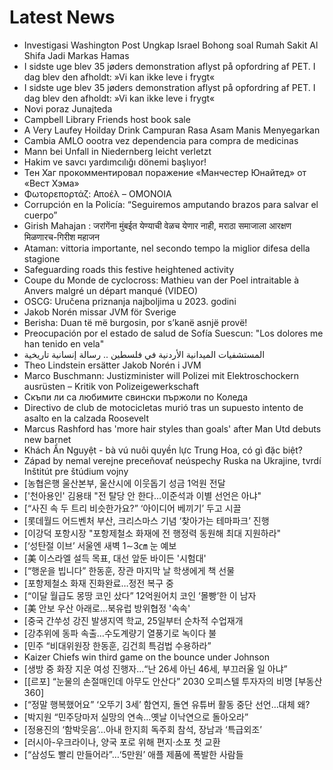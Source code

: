 # Latest News
-  Investigasi Washington Post Ungkap Israel Bohong soal Rumah Sakit Al Shifa Jadi Markas Hamas
-  I sidste uge blev 35 jøders demonstration aflyst på opfordring af PET. I dag blev den afholdt: »Vi kan ikke leve i frygt«
-  I sidste uge blev 35 jøders demonstration aflyst på opfordring af PET. I dag blev den afholdt: »Vi kan ikke leve i frygt«
-  Novi poraz Junajteda
-  Campbell Library Friends host book sale
-  A Very Laufey Hoilday Drink Campuran Rasa Asam Manis Menyegarkan
-  Cambia AMLO oootra vez dependencia para compra de medicinas
-  Mann bei Unfall in Niedernberg leicht verletzt
-  Hakim ve savcı yardımcılığı dönemi başlıyor!
-  Тен Хаг прокомментировал поражение «Манчестер Юнайтед» от «Вест Хэма»
-  Φωτορεπορτάζ: Αποέλ – ΟΜΟΝΟΙΑ
-  Corrupción en la Policía: “Seguiremos amputando brazos para salvar el cuerpo”
-  Girish Mahajan : जरांगेंना मुंबईत येण्याची वेळच येणार नाही, मराठा समाजाला आरक्षण मिळणारच-गिरीश महाजन
-  Ataman: vittoria importante, nel secondo tempo la miglior difesa della stagione
-  Safeguarding roads this festive heightened activity
-  Coupe du Monde de cyclocross: Mathieu van der Poel intraitable à Anvers malgré un départ manqué (VIDEO)
-  OSCG: Uručena priznanja najboljima u 2023. godini
-  Jakob Norén missar JVM för Sverige
-  Berisha: Duan të më burgosin, por s’kanë asnjë provë!
-  Preocupación por el estado de salud de Sofía Suescun: "Los dolores me han tenido en vela"
-  المستشفيات الميدانية الأردنية في فلسطين .. رسالة إنسانية تاريخية
-  Theo Lindstein ersätter Jakob Norén i JVM
-  Marco Buschmann: Justizminister will Polizei mit Elektroschockern ausrüsten – Kritik von Polizeigewerkschaft
-  Скъпи ли са любимите свински пържоли по Коледа
-  Directivo de club de motocicletas murió tras un supuesto intento de asalto en la calzada Roosevelt
-  Marcus Rashford has 'more hair styles than goals' after Man Utd debuts new barnet
-  Khách Ẩn Nguyệt - bà vú nuôi quyền lực Trung Hoa, có gì đặc biệt?
-  Západ by nemal verejne preceňovať neúspechy Ruska na Ukrajine, tvrdí Inštitút pre štúdium vojny
-  [농협은행 울산본부, 울산시에 이웃돕기 성금 1억원 전달
-  ['천아용인' 김용태 "전 탈당 안 한다…이준석과 이별 선언은 아냐"
-  [“사진 속 두 트리 비슷한가요?” ‘아이디어 베끼기’ 두고 시끌
-  [롯데월드 어드벤처 부산, 크리스마스 기념 ‘찾아가는 테마파크’ 진행
-  [이강덕 포항시장 "포항제철소 화재에 전 행정력 동원해 최대 지원하라"
-  [‘성탄절 이브’ 서울엔 새벽 1∼3㎝ 눈 예보
-  [美 이스라엘 설득 목표, 대선 앞둔 바이든 '시험대'
-  [“행운을 빕니다” 한동훈, 장관 마지막 날 학생에게 책 선물
-  [포항제철소 화재 진화완료…정전 복구 중
-  [“이달 월급도 몽땅 코인 샀다” 12억원어치 코인 ‘몰빵’한 이 남자
-  [美 안보 우산 아래로…북유럽 방위협정 '속속'
-  [중국 간쑤성 강진 발생지역 학교, 25일부터 순차적 수업재개
-  [강추위에 동파 속출…수도계량기 열풍기로 녹이다 불
-  [민주 “비대위원장 한동훈, 김건희 특검법 수용하라”
-  Kaizer Chiefs win third game on the bounce under Johnson
-  [생방 중 화장 지운 여성 진행자…“난 26세 아닌 46세, 부끄러울 일 아냐”
-  [[르포] “눈물의 손절매인데 아무도 안산다” 2030 오피스텔 투자자의 비명 [부동산360]
-  [“정말 행복했어요” ‘오뚜기 3세’ 함연지, 돌연 유튜버 활동 중단 선언…대체 왜?
-  [박지원 “민주당마저 실망의 연속…옛날 이낙연으로 돌아오라”
-  [정용진의 ‘함박웃음’…아내 한지희 독주회 참석, 장남과 ‘특급외조’
-  [러시아-우크라이나, 양국 포로 위해 편지·소포 첫 교환
-  [“삼성도 빨리 만들어라”…‘5만원’ 애플 제품에 폭발한 사람들
